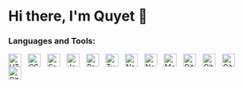 # Hi there, I'm Quyet 👋 

<!-- ### Connect with me:
<img align="left" alt="Visual Studio Code" width="26px" src="https://cdn-icons.flaticon.com/png/512/2504/premium/2504903.png?token=exp=1645581373~hmac=6cc77f74e1c6aefa0b496397aefb1e46" style="padding-right:10px;" />
<img align="left" alt="Visual Studio Code" width="26px" src="https://cdn-icons.flaticon.com/png/512/3670/premium/3670236.png?token=exp=1645581400~hmac=160f0693851e7a50654687175cd40336" style="padding-right:10px;" />\\ -->

### Languages and Tools:
<img align="left" alt="HTML5" width="26px" src="https://cdn.jsdelivr.net/gh/devicons/devicon/icons/html5/html5-original.svg" style="padding-right:10px;" />
<img align="left" alt="CSS3" width="26px" src="https://cdn.jsdelivr.net/gh/devicons/devicon/icons/css3/css3-original.svg" style="padding-right:10px;" />
<img align="left" alt="Sass" width="26px" src="https://cdn.jsdelivr.net/gh/devicons/devicon/icons/sass/sass-original.svg" style="padding-right:10px;" />
<img align="left" alt="JavaScript" width="26px" src="https://cdn.jsdelivr.net/gh/devicons/devicon/icons/javascript/javascript-original.svg" style="padding-right:10px;" />
<img align="left" alt="React" width="26px" src="https://cdn.jsdelivr.net/gh/devicons/devicon/icons/react/react-original.svg" style="padding-right:10px;" />
<img align="left" alt="Typescript" width="26px" src="https://cdn-icons-png.flaticon.com/128/919/919832.png" style="padding-right:10px;" />
<img align="left" alt="Nextjs" width="26px" src="https://cdn.worldvectorlogo.com/logos/next-js.svg" style="padding-right:10px;" />
<img align="left" alt="Node.js" width="26px" src="https://cdn.jsdelivr.net/gh/devicons/devicon/icons/nodejs/nodejs-original.svg" style="padding-right:10px;" />
<img align="left" alt="MongoDB" width="26px" src="https://cdn.jsdelivr.net/gh/devicons/devicon/icons/mongodb/mongodb-original.svg" style="padding-right:10px;" />
<img align="left" alt="Git" width="26px" src="https://cdn.jsdelivr.net/gh/devicons/devicon/icons/git/git-original.svg" style="padding-right:10px;" />
<img align="left" alt="GitHub" width="26px" src="https://user-images.githubusercontent.com/3369400/139447912-e0f43f33-6d9f-45f8-be46-2df5bbc91289.png" style="padding-right:10px;" />
<img align="left" alt="GitHub" width="26px" src="https://upload.wikimedia.org/wikipedia/commons/thumb/3/35/Tux.svg/800px-Tux.svg.png" style="padding-right:10px;" />
<img align="left" alt="GitHub" width="26px" src="http://minhlucvan.github.io/2016/10/21/React-Redux-Rxjs-AMAZING/redux.png" style="padding-right:10px;" />
